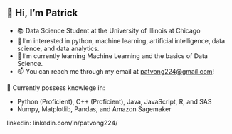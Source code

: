 ## 👋 Hi, I’m Patrick
- 📚 Data Science Student at the University of Illinois at Chicago
- 👀 I’m interested in python, machine learning, artificial intelligence, data science, and data analytics.
- 🌱 I’m currently learning Machine Learning and the basics of Data Science.
- 📫 You can reach me through my email at patvong224@gmail.com!

🧠 Currently possess knowlege in:
- Python (Proficient), C++ (Proficient), Java, JavaScript, R, and SAS
- Numpy, Matplotlib, Pandas, and Amazon Sagemaker

linkedin: linkedin.com/in/patvong224/

<!---
patvong224/patvong224 is a ✨ special ✨ repository because its `README.md` (this file) appears on your GitHub profile.
You can click the Preview link to take a look at your changes.
--->
